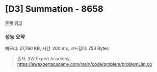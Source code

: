 # [D3] Summation - 8658 

[문제 링크](https://swexpertacademy.com/main/code/problem/problemDetail.do?contestProbId=AW1lwyh6WPwDFARC) 

### 성능 요약

메모리: 27,760 KB, 시간: 200 ms, 코드길이: 753 Bytes



> 출처: SW Expert Academy, https://swexpertacademy.com/main/code/problem/problemList.do